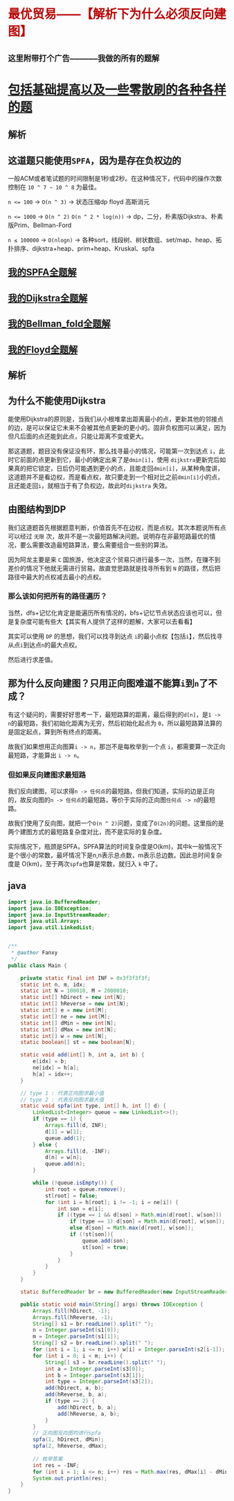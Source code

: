 # <font color="bb000">最优贸易——【解析下为什么必须反向建图】</font>
## **`这里附带打个广告——————我做的所有的题解`**

# [包括基础提高以及一些零散刷的各种各样的题](https://www.acwing.com/blog/content/33005/) 

## 解析

## 这道题只能使用`SPFA`，因为是存在负权边的

一般ACM或者笔试题的时间限制是1秒或2秒。在这种情况下，代码中的操作次数控制在 `10 ^ 7 ∼ 10 ^ 8` 为最佳。

`n <= 100` -> `O(n ^ 3)` -> 状态压缩dp floyd 高斯消元

`n <= 1000` -> `O(n ^ 2)` `O(n ^ 2 * log(n))` -> dp，二分，朴素版Dijkstra、朴素版Prim、Bellman-Ford

`n ≤ 100000`  -> `O(nlogn)` -> 各种sort，线段树、树状数组、set/map、heap、拓扑排序、dijkstra+heap、prim+heap、Kruskal、spfa

## [我的SPFA全题解](https://www.acwing.com/solution/content/184825/) 

##  [我的Dijkstra全题解](https://www.acwing.com/solution/content/184816/) 

## [我的Bellman_fold全题解](https://www.acwing.com/solution/content/189425/)

## [我的Floyd全题解](https://www.acwing.com/solution/content/189426/)


## 解析

## 为什么不能使用Dijkstra

能使用Dijkstra的原则是，当我们从小根堆拿出距离最小的点，更新其他的邻接点的边，是可以保证它未来不会被其他点更新的更小的。固非负权图可以满足，因为但凡后面的点还能到此点，只能让距离不变或更大。

那这道题，题目没有保证没有环，那么找寻最小的情况，可能第一次到达点 `i`，此时它前面的点更新到它，最小的确定出来了是`dmin[i]`，使用 `dijkstra`更新完后如果真的把它锁定，日后仍可能遇到更小的点，且能走回`dmin[i]`，从某种角度讲，这道题并不是看边权，而是看点权，故只要走到一个相对比之前`dmin[i]`小的点，且还能走回`i`，就相当于有了负权边，故此时`dijkstra` 失效。

## 由图结构到DP

我们这道题首先根据题意判断，价值首先不在边权，而是点权。其次本题说所有点可以经过 `无限` 次，故并不是一次最短路解决问题。说明存在非最短路最优的情况，要么需要改造最短路算法，要么需要组合一些别的算法。

因为阿龙主要是来 `C` 国旅游，他决定这个贸易只进行最多一次，当然，在赚不到差价的情况下他就无需进行贸易。故直觉思路就是找寻所有到 `N` 的路径，然后把路径中最大的点权减去最小的点权。

### 那么该如何把所有的路径遍历？

当然，dfs+记忆化肯定是能遍历所有情况的，bfs+记忆节点状态应该也可以，但是复杂度可能有些大【其实有人提供了这样的题解，大家可以去看看】

其实可以使用 `DP` 的思想，我们可以找寻到达点 `i`的最小点权【包括`i`】，然后找寻从点`i`到达点`n`的最大点权。

然后进行求差值。

## 那为什么反向建图？只用正向图难道不能算`i`到`n`了不成？

有这个疑问的，需要好好思考一下，最短路算的距离，最后得到的`d[n]`，是`1 -> n`的最短路，我们初始化距离为无穷，然后初始化起点为 `0`，所以最短路算法算的是固定起点，算到所有终点的距离。

故我们如果想用正向图算`i -> n`，那岂不是每枚举到一个点 `i`，都需要算一次正向最短路，才能算出 `i -> n`。

### 但如果反向建图求最短路

我们反向建图，可以求得`n -> 任何点`的最短路，但我们知道，实际的边是正向的，故反向图的`n -> 任何点`的最短路，等价于实际的正向图`任何点 -> n`的最短路。

故我们使用了反向图，就把一个`O(n ^ 2)`问题，变成了`O(2n)`的问题。这里指的是两个建图方式的最短路复杂度对比，而不是实际的复杂度。

实际情况下，瓶颈是SPFA，SPFA算法的时间复杂度是O(km)，其中k一般情况下是个很小的常数，最坏情况下是n,n表示总点数，m表示总边数。因此总时间复杂度是 O(km)，至于两次`spfa`也算是常数，就归入 `k` 中了。


## java

```java
import java.io.BufferedReader;
import java.io.IOException;
import java.io.InputStreamReader;
import java.util.Arrays;
import java.util.LinkedList;


/**
 * @author Fanxy
 */
public class Main {

    private static final int INF = 0x3f3f3f3f;
    static int n, m, idx;
    static int N = 100010, M = 2000010;
    static int[] hDirect = new int[N];
    static int[] hReverse = new int[N];
    static int[] e = new int[M];
    static int[] ne = new int[M];
    static int[] dMin = new int[N];
    static int[] dMax = new int[N];
    static int[] w = new int[N];
    static boolean[] st = new boolean[N];

    static void add(int[] h, int a, int b) {
        e[idx] = b;
        ne[idx] = h[a];
        h[a] = idx++;
    }

    // type 1 : 代表正向图求最小值
    // type 2 : 代表反向图求最大值
    static void spfa(int type, int[] h, int [] d) {
        LinkedList<Integer> queue = new LinkedList<>();
        if (type == 1) {
            Arrays.fill(d, INF);
            d[1] = w[1];
            queue.add(1);
        } else {
            Arrays.fill(d, -INF);
            d[n] = w[n];
            queue.add(n);
        }

        while (!queue.isEmpty()) {
            int root = queue.remove();
            st[root] = false;
            for (int i = h[root]; i != -1; i = ne[i]) {
                int son = e[i];
                if ((type == 1 && d[son] > Math.min(d[root], w[son])) || (type == 2 && d[son] < Math.max(d[root], w[son]))) {
                    if (type == 1) d[son] = Math.min(d[root], w[son]);
                    else d[son] = Math.max(d[root], w[son]);
                    if (!st[son]){
                        queue.add(son);
                        st[son] = true;
                    }
                }
            }
        }
    }

    static BufferedReader br = new BufferedReader(new InputStreamReader(System.in));

    public static void main(String[] args) throws IOException {
        Arrays.fill(hDirect, -1);
        Arrays.fill(hReverse, -1);
        String[] s1 = br.readLine().split(" ");
        n = Integer.parseInt(s1[0]);
        m = Integer.parseInt(s1[1]);
        String[] s2 = br.readLine().split(" ");
        for (int i = 1; i <= n; i++) w[i] = Integer.parseInt(s2[i-1]);
        for (int i = 0; i < m; i++) {
            String[] s3 = br.readLine().split(" ");
            int a = Integer.parseInt(s3[0]);
            int b = Integer.parseInt(s3[1]);
            int type = Integer.parseInt(s3[2]);
            add(hDirect, a, b);
            add(hReverse, b, a);
            if (type == 2) {
                add(hDirect, b, a);
                add(hReverse, a, b);
            }
        }
        // 正向图反向图均进行spfa
        spfa(1, hDirect, dMin);
        spfa(2, hReverse, dMax);
        
        // 枚举答案
        int res = -INF;
        for (int i = 1; i <= n; i++) res = Math.max(res, dMax[i] - dMin[i]);
        System.out.println(res);
    }
}
```